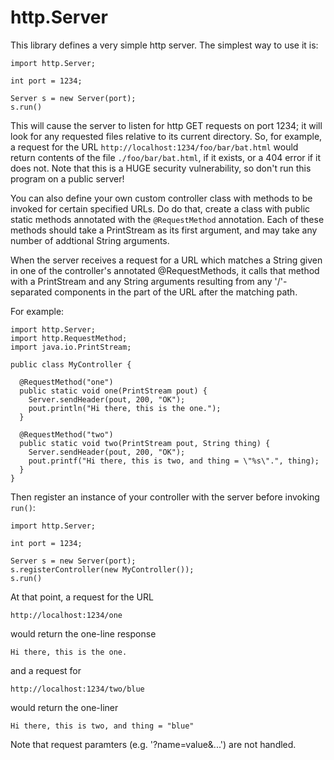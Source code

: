 # http.Server

This library defines a very simple http server.  The simplest way to use it is:

```
import http.Server;

int port = 1234;

Server s = new Server(port);
s.run()
```

This will cause the server to listen for http GET requests on port 1234; it will look for
any requested files relative to its current directory.  So, for example, a request for the
URL `http://localhost:1234/foo/bar/bat.html` would return contents of the file `./foo/bar/bat.html`,
if it exists, or a 404 error if it does not.  Note that this is a HUGE security vulnerability,
so don't run this program on a public server!

You can also define your own custom controller class with methods to be invoked for certain
specified URLs.  Do do that, create a class with public static methods annotated with the `@RequestMethod`
annotation.  Each of these methods should take a PrintStream as its first argument, and
may take any number of addtional String arguments.

When the server receives a request for a URL which matches a String given in one of the controller's
annotated @RequestMethods, it calls that method with a PrintStream and any String arguments
resulting from any '/'-separated components in the part of the URL after the matching path.

For example:

```
import http.Server;
import http.RequestMethod;
import java.io.PrintStream;

public class MyController {

  @RequestMethod("one")
  public static void one(PrintStream pout) {
    Server.sendHeader(pout, 200, "OK");
    pout.println("Hi there, this is the one.");
  }
  
  @RequestMethod("two")
  public static void two(PrintStream pout, String thing) {
    Server.sendHeader(pout, 200, "OK");
    pout.printf("Hi there, this is two, and thing = \"%s\".", thing);
  }
}
```

Then register an instance of your controller with the server before invoking `run()`:

```
import http.Server;

int port = 1234;

Server s = new Server(port);
s.registerController(new MyController());
s.run()
```

At that point, a request for the URL

```
http://localhost:1234/one
```

would return the one-line response

    Hi there, this is the one.
    
and a request for

```
http://localhost:1234/two/blue
```

would return the one-liner

    Hi there, this is two, and thing = "blue"

Note that request paramters (e.g. '?name=value&...') are not handled.

